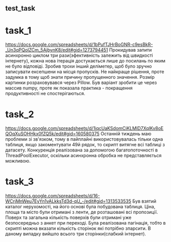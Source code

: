 ## test_task

# task_1
https://docs.google.com/spreadsheets/d/1bPufTJHrBoGNR-c9esBkR-_Un3qPQoIZCm_5AjbynK8/edit#gid=1273794451
Прокидував запити асинхронно циклом три рази(эфективність залежить від швидкості інтернету), кожна нова ітерація достукається лише до посилань по яким не було відповіді. Зробив трохи інший деліметер, щоб було зручно записувати ексепшени на місця пропусків. Не найкраще рішення, проте задумка в тому щоб знати причину пропущенного значення. Розмір картинки розраховувався через Pillow. Був варіант зробити це через массив numpy, проте як показала практика - покращення продуктивності не спостерігаються. 

# task_2

https://docs.google.com/spreadsheets/d/1iqcUaKSdomCiKLMID7XqlKv8oEQOqXuSOHHkx0fZQ5k/edit#gid=160580375
Останній тиждень маю проблеми зі зв'язком, тому в пайплайні використовувалась тільки одна таблиця, якщо закоментувати 49й рядок, то скрипт витягне всі таблиці з датасету. Конкуренція реалізована за допомогою багатопоточності в ThreadPoolExecutor, оскільки асинхронна обробка не представляється можливою.

# task_3

https://docs.google.com/spreadsheets/d/16-WCrjMnWeu7EyYn1vALkksTd3d-qU_-/edit#gid=1313533535
Був взятий каталог нерухомості, на його основі була побудована таблиця. Ціна, площа та місто були отримані з ленти, де розташовані всі пропозиції. Поверх та загальна кількість поверхів були отримані уже безпосередньо з анкет при переході. Була реалізована пагінація, тобто в скрипті можна вказати кількість сторінок які потрібно зпарсити. В даному випадку вийшло всього три сторінки(слабкий інтернет).
